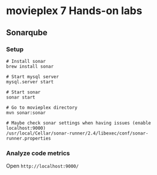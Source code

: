 # movieplex 7 Hands-on labs

## Sonarqube

### Setup

    # Install sonar
    brew install sonar

    # Start mysql server
    mysql.server start

    # Start sonar
    sonar start

    # Go to movieplex directory
    mvn sonar:sonar

    # Maybe check sonar settings when having issues (enable localhost:9000)
    /usr/local/Cellar/sonar-runner/2.4/libexec/conf/sonar-runner.properties

### Analyze code metrics

Open `http://localhost:9000/`
